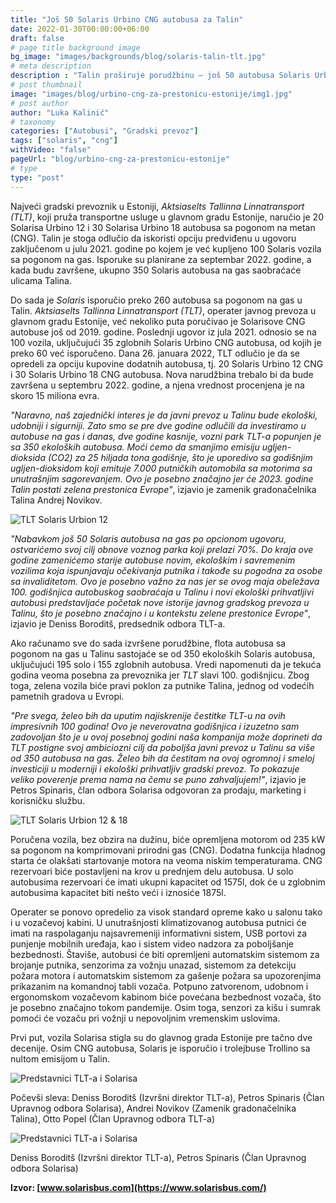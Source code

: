 ```yaml
---
title: "Još 50 Solaris Urbino CNG autobusa za Talin"
date: 2022-01-30T00:00:00+06:00
draft: false
# page title background image
bg_image: "images/backgrounds/blog/solaris-talin-tlt.jpg"
# meta description
description : "Talin proširuje porudžbinu – još 50 autobusa Solaris Urbino CNG autobusa pridružiće se floti u glavnom gradu Estonije!"
# post thumbnail
image: "images/blog/urbino-cng-za-prestonicu-estonije/img1.jpg"
# post author
author: "Luka Kalinić"
# taxonomy
categories: ["Autobusi", "Gradski prevoz"]
tags: ["solaris", "cng"]
withVideo: "false"
pageUrl: "blog/urbino-cng-za-prestonicu-estonije"
# type
type: "post"
---
```


Najveći gradski prevoznik u Estoniji, *Aktsiaselts Tallinna Linnatransport (TLT)*, koji pruža transportne usluge u glavnom gradu Estonije, naručio je 20 Solarisa Urbino 12 i 30 Solarisa Urbino 18 autobusa sa pogonom na metan (CNG). Talin je stoga odlučio da iskoristi opciju predviđenu u ugovoru zaključenom u julu 2021. godine po kojem je već kupljeno 100 Solaris vozila sa pogonom na gas. Isporuke su planirane za septembar 2022. godine, a kada budu završene, ukupno 350 Solaris autobusa na gas saobraćaće ulicama Talina.

Do sada je *Solaris* isporučio preko 260 autobusa sa pogonom na gas u Talin. *Aktsiaselts Tallinna Linnatransport (TLT)*, operater javnog prevoza u glavnom gradu Estonije, već nekoliko puta poručivao je Solarisove CNG autobuse još od 2019. godine. Poslednji ugovor iz jula 2021. odnosio se na 100 vozila, uključujući 35 zglobnih Solaris Urbino CNG autobusa, od kojih je preko 60 već isporučeno. Dana 26. januara 2022, TLT odlučio je da se opredeli za opciju kupovine dodatnih autobusa, tj. 20 Solaris Urbino 12 CNG i 30 Solaris Urbino 18 CNG autobusa. Nova narudžbina trebalo bi da bude završena u septembru 2022. godine, a njena vrednost procenjena je na skoro 15 miliona evra.

*"Naravno, naš zajednički interes je da javni prevoz u Talinu bude ekološki, udobniji i sigurniji. Zato smo se pre dve godine odlučili da investiramo u autobuse na gas i danas, dve godine kasnije, vozni park TLT-a popunjen je sa 350 ekoloških autobusa. Moći ćemo da smanjimo emisiju ugljen-dioksida (CO2) za 25 hiljada tona godišnje, što je uporedivo sa godišnjim ugljen-dioksidom koji emituje 7.000 putničkih automobila sa motorima sa unutrašnjim sagorevanjem. Ovo je posebno značajno jer će 2023. godine Talin postati zelena prestonica Evrope"*, izjavio je zamenik gradonačelnika Talina Andrej Novikov.

![TLT Solaris Urbion 12](/images/blog/urbino-cng-za-prestonicu-estonije/img2.jpg "TLT Solaris Urbion 12")

*"Nabavkom još 50 Solaris autobusa na gas po opcionom ugovoru, ostvarićemo svoj cilj obnove voznog parka koji prelazi 70%. Do kraja ove godine zamenićemo starije autobuse novim, ekološkim i savremenim vozilima koja ispunjavaju očekivanja putnika i takođe su pogodna za osobe sa invaliditetom. Ovo je posebno važno za nas jer se ovog maja obeležava 100. godišnjica autobuskog saobraćaja u Talinu i novi ekološki prihvatljivi autobusi predstavljaće početak nove istorije javnog gradskog prevoza u Talinu, što je posebno značajno i u kontekstu zelene prestonice Evrope"*, izjavio je Deniss Boroditš, predsednik odbora TLT-a.

Ako računamo sve do sada izvršene porudžbine, flota autobusa sa pogonom na gas u Talinu sastojaće se od 350 ekoloških Solaris autobusa, uključujući 195 solo i 155 zglobnih autobusa. Vredi napomenuti da je tekuća godina veoma posebna za prevoznika jer *TLT* slavi 100. godišnjicu. Zbog toga, zelena vozila biće pravi poklon za putnike Talina, jednog od vodećih  pametnih gradova u Evropi.

*"Pre svega, želeo bih da uputim najiskrenije čestitke TLT-u na ovih impresivnih 100 godina! Ovo je neverovatna godišnjica i izuzetno sam zadovoljan što je u ovoj posebnoj godini naša kompanija može doprineti da TLT postigne svoj ambiciozni cilj da poboljša javni prevoz u Talinu sa više od 350 autobusa na gas. Želeo bih da čestitam na ovoj ogromnoj i smeloj investiciji u moderniji i ekološki prihvatljiv gradski prevoz. To pokazuje veliko poverenje prema nama na čemu se puno zahvaljujem!"*, izjavio je Petros Spinaris, član odbora Solarisa odgovoran za prodaju, marketing i korisničku službu.

![TLT Solaris Urbion 12 & 18](/images/blog/urbino-cng-za-prestonicu-estonije/img3.jpg "TLT Solaris Urbion 12 & 18")

Poručena vozila, bez obzira na dužinu, biće opremljena motorom od 235 kW sa pogonom na komprimovani prirodni gas (CNG). Dodatna funkcija hladnog starta će olakšati startovanje
motora na veoma niskim temperaturama. CNG rezervoari biće postavljeni na krov u prednjem delu autobusa. U solo autobusima rezervoari će imati ukupni kapacitet od 1575l, dok će u zglobnim autobusima kapacitet biti nešto veći i iznosiće 1875l.

Operater se ponovo opredelio za visok standard opreme kako u salonu tako i u vozačevoj kabini. U unutrašnjosti klimatizovanog autobusa putnici će imati na raspolaganju najsavremeniji informativni sistem, USB portovi za punjenje mobilnih uređaja, kao i sistem video nadzora za poboljšanje bezbednosti. Štaviše, autobusi će biti opremljeni automatskim sistemom za brojanje putnika, senzorima za vožnju unazad, sistemom za detekciju požara motora i automatskim sistemom za gašenje požara sa upozorenjima prikazanim na komandnoj tabli vozača. Potpuno zatvorenom, udobnom i ergonomskom vozačevom kabinom biće povećana bezbednost vozača, što je posebno značajno tokom pandemije. Osim toga, senzori za kišu i sumrak pomoći će vozaču pri vožnji u nepovoljnim vremenskim uslovima.

Prvi put, vozila Solarisa stigla su do glavnog grada Estonije pre tačno dve decenije. Osim CNG autobusa, Solaris je isporučio i trolejbuse Trollino sa nultom emisijom u Talin.

![Predstavnici TLT-a i Solarisa](/images/blog/urbino-cng-za-prestonicu-estonije/img4.jpg "Predstavnici TLT-a i Solarisa")

Počevši sleva: Deniss Boroditš (Izvršni direktor TLT-a), Petros Spinaris (Član Upravnog odbora Solarisa), Andrei Novikov (Zamenik gradonačelnika Talina), Otto Popel (Član Upravnog odbora TLT-a)

![Predstavnici TLT-a i Solarisa](/images/blog/urbino-cng-za-prestonicu-estonije/img5.jpg "Predstavnici TLT-a i Solarisa")

Deniss Boroditš (Izvršni direktor TLT-a), Petros Spinaris (Član Upravnog odbora Solarisa)

**Izvor: [www.solarisbus.com](https://www.solarisbus.com/)**